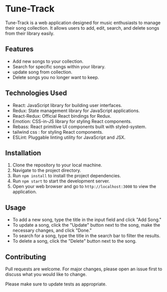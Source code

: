 # Tune-Track

Tune-Track is a web application designed for music enthusiasts to manage their song collection. It allows users to add, edit, search, and delete songs from their library easily.

## Features

- Add new songs to your collection.
- Search for specific songs within your library.
- update song from collection.
- Delete songs you no longer want to keep.

## Technologies Used

- React: JavaScript library for building user interfaces.
- Redux: State management library for JavaScript applications.
- React-Redux: Official React bindings for Redux.
- Emotion: CSS-in-JS library for styling React components.
- Rebass: React primitive UI components built with styled-system.
- tailwind css : for styling React components.
- ESLint: Pluggable linting utility for JavaScript and JSX.

## Installation

1. Clone the repository to your local machine.
2. Navigate to the project directory.
3. Run `npm install` to install the project dependencies.
4. Run `npm start` to start the development server.
5. Open your web browser and go to `http://localhost:3000` to view the application.

## Usage

- To add a new song, type the title in the input field and click "Add Song."
- To update a song, click the "Update" button next to the song, make the necessary changes, and click "Done."
- To search for a song, type the title in the search bar to filter the results.
- To delete a song, click the "Delete" button next to the song.

## Contributing

Pull requests are welcome. For major changes, please open an issue first to discuss what you would like to change.

Please make sure to update tests as appropriate.

